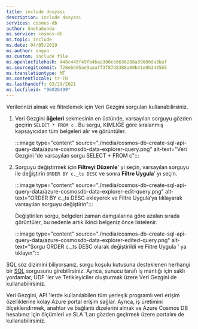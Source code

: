 ```yaml
---
title: include dosyası
description: include dosyası
services: cosmos-db
author: SnehaGunda
ms.service: cosmos-db
ms.topic: include
ms.date: 04/05/2019
ms.author: sngun
ms.custom: include file
ms.openlocfilehash: 448c445f49fb4baa300ce6636288a39080da3baf
ms.sourcegitcommit: f28ebb95ae9aaaff3f87d8388a09b41e0b3445b5
ms.translationtype: MT
ms.contentlocale: tr-TR
ms.lasthandoff: 03/29/2021
ms.locfileid: "96026499"
---
```

Verilerinizi almak ve filtrelemek için Veri Gezgini sorguları kullanabilirsiniz.

1. Veri Gezgini **öğeleri** sekmesinin en üstünde, varsayılan sorguyu gözden geçirin `SELECT * FROM c` . Bu sorgu, KIMLIĞE göre sıralanmış kapsayıcıdan tüm belgeleri alır ve görüntüler. 
   
   :::image type="content" source="./media/cosmos-db-create-sql-api-query-data/azure-cosmosdb-data-explorer-query.png" alt-text="Veri Gezgini 'de varsayılan sorgu SELECT * FROM c":::
   
1. Sorguyu değiştirmek için **Filtreyi Düzenle**' yi seçin, varsayılan sorguyu ile değiştirin `ORDER BY c._ts DESC` ve sonra **Filtre Uygula**' yı seçin.
   
   :::image type="content" source="./media/cosmos-db-create-sql-api-query-data/azure-cosmosdb-data-explorer-edit-query.png" alt-text="ORDER BY c._ts DESC ekleyerek ve Filtre Uygula’ya tıklayarak varsayılan sorguyu değiştirin":::

   Değiştirilen sorgu, belgeleri zaman damgalarına göre azalan sırada görüntüler, bu nedenle artık ikinci belgeniz önce listelenir. 
   
   :::image type="content" source="./media/cosmos-db-create-sql-api-query-data/azure-cosmosdb-data-explorer-edited-query.png" alt-text="Sorgu ORDER c._ts DESC olarak değiştirildi ve Filtre Uygula ' ya tıklayın":::

SQL söz dizimini biliyorsanız, sorgu koşulu kutusuna desteklenen herhangi bir [SQL](../articles/cosmos-db/sql-query-getting-started.md) sorgusunu girebilirsiniz. Ayrıca, sunucu tarafı iş mantığı için saklı yordamlar, UDF 'ler ve Tetikleyiciler oluşturmak üzere Veri Gezgini de kullanabilirsiniz. 

Veri Gezgini, API 'lerde kullanılabilen tüm yerleşik programlı veri erişim özelliklerine kolay Azure portal erişim sağlar. Ayrıca, iş üretimini ölçeklendirmek, anahtar ve bağlantı dizelerini almak ve Azure Cosmos DB hesabınız için ölçümleri ve SLA 'Ları gözden geçirmek üzere portalını de kullanabilirsiniz.